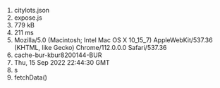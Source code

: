 1. citylots.json
2. expose.js
3. 779 kB
4. 211 ms
5. Mozilla/5.0 (Macintosh; Intel Mac OS X 10_15_7) AppleWebKit/537.36 (KHTML, like Gecko) Chrome/112.0.0.0 Safari/537.36
6. cache-bur-kbur8200144-BUR
7. Thu, 15 Sep 2022 22:44:30 GMT
8. s
9. fetchData()
